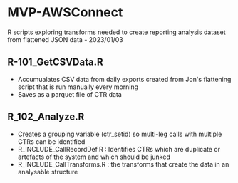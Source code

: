 # MVP-AWSConnect
R scripts exploring transforms needed to create reporting analysis dataset from flattened JSON data - 2023/01/03

## R-101_GetCSVData.R
- Accumualates CSV data from daily exports created from Jon's flattening script that is run manually every morning
- Saves as a parquet file of CTR data 

## R_102_Analyze.R
- Creates a grouping variable (ctr_setid) so multi-leg calls with multiple CTRs can be identified
- R_INCLUDE_CallRecordDef.R : Identifies CTRs which are duplicate or artefacts of the system and which should be junked
- R_INCLUDE_CallTransforms.R : the transforms that create the data in an analysable structure
